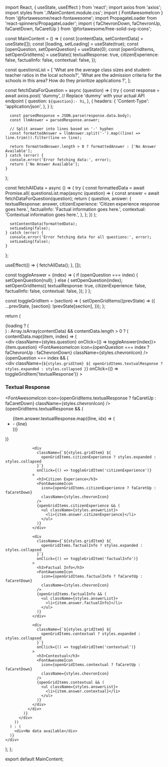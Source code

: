 import React, { useState, useEffect } from 'react';
import axios from 'axios';
import styles from './MainContent.module.css';
import { FontAwesomeIcon } from '@fortawesome/react-fontawesome';
import PropagateLoader from 'react-spinners/PropagateLoader';
import { faChevronDown, faChevronUp, faCaretDown, faCaretUp } from '@fortawesome/free-solid-svg-icons';

const MainContent = () => {
  const [contentData, setContentData] = useState([]);
  const [loading, setLoading] = useState(true);
  const [openQuestion, setOpenQuestion] = useState(0);
  const [openGridItems, setOpenGridItems] = useState({
    textualResponse: true,
    citizenExperience: false,
    factualInfo: false,
    contextual: false,
  });

  const questionsList = [
    'What are the average class sizes and student-teacher ratios in the local schools?',
    'What are the admission criteria for the schools in this area? How do they prioritize applications ?',
  ];

  const fetchDataForQuestion = async (question) => {
    try {
      const response = await axios.post(
        'dummy', // Replace 'dummy' with your actual API endpoint
        {
          question: `${question}:- hi`,
        },
        {
          headers: {
            'Content-Type': 'application/json',
          },
        }
      );

      const parsedResponse = JSON.parse(response.data.body);
      const llmAnswer = parsedResponse.answer;

      // Split answer into lines based on '-' hyphen
      const formattedAnswer = llmAnswer.split('-').map((line) => line.trim()).filter(line => line);

      return formattedAnswer.length > 0 ? formattedAnswer : ['No Answer Available'];
    } catch (error) {
      console.error('Error fetching data:', error);
      return ['No Answer Available'];
    }
  };

  const fetchAllData = async () => {
    try {
      const formattedData = await Promise.all(
        questionsList.map(async (question) => {
          const answer = await fetchDataForQuestion(question);
          return {
            question,
            answer: {
              textualResponse: answer,
              citizenExperience: 'Citizen experience response goes here.',
              factualInfo: 'Factual information goes here.',
              contextual: 'Contextual information goes here.',
            },
          };
        })
      );

      setContentData(formattedData);
      setLoading(false);
    } catch (error) {
      console.error('Error fetching data for all questions:', error);
      setLoading(false);
    }
  };

  useEffect(() => {
    fetchAllData();
  }, []);

  const toggleAnswer = (index) => {
    if (openQuestion === index) {
      setOpenQuestion(null);
    } else {
      setOpenQuestion(index);
      setOpenGridItems({
        textualResponse: true,
        citizenExperience: false,
        factualInfo: false,
        contextual: false,
      });
    }
  };

  const toggleGridItem = (section) => {
    setOpenGridItems((prevState) => ({
      ...prevState,
      [section]: !prevState[section],
    }));
  };

  return (
    <div className={styles.mainContent}>
      {loading ? (
        <div className={styles.loaderWrapper}>
          <PropagateLoader color="rgb(15, 95, 220)" loading={loading} size={22} />
        </div>
      ) : Array.isArray(contentData) && contentData.length > 0 ? (
        contentData.map((item, index) => (
          <div key={index} className={styles.questionBlock}>
            <div className={styles.question} onClick={() => toggleAnswer(index)}>
              {item.question}
              <FontAwesomeIcon
                icon={openQuestion === index ? faChevronUp : faChevronDown}
                className={styles.chevronIcon}
              />
            </div>
            {openQuestion === index && (
              <div className={styles.gridAnswer}>
                <div
                  className={`${styles.gridItem} ${
                    openGridItems.textualResponse ? styles.expanded : styles.collapsed
                  }`}
                  onClick={() => toggleGridItem('textualResponse')}
                >
                  <h3>Textual Response</h3>
                  <FontAwesomeIcon
                    icon={openGridItems.textualResponse ? faCaretUp : faCaretDown}
                    className={styles.chevronIcon}
                  />
                  {openGridItems.textualResponse && (
                    <ul className={styles.answerList}>
                      {item.answer.textualResponse.map((line, idx) => (
                        <li key={idx}>- {line}</li>
                      ))}
                    </ul>
                  )}
                </div>

                <div
                  className={`${styles.gridItem} ${
                    openGridItems.citizenExperience ? styles.expanded : styles.collapsed
                  }`}
                  onClick={() => toggleGridItem('citizenExperience')}
                >
                  <h3>Citizen Experience</h3>
                  <FontAwesomeIcon
                    icon={openGridItems.citizenExperience ? faCaretUp : faCaretDown}
                    className={styles.chevronIcon}
                  />
                  {openGridItems.citizenExperience && (
                    <ul className={styles.answerList}>
                      <li>{item.answer.citizenExperience}</li>
                    </ul>
                  )}
                </div>

                <div
                  className={`${styles.gridItem} ${
                    openGridItems.factualInfo ? styles.expanded : styles.collapsed
                  }`}
                  onClick={() => toggleGridItem('factualInfo')}
                >
                  <h3>Factual Info</h3>
                  <FontAwesomeIcon
                    icon={openGridItems.factualInfo ? faCaretUp : faCaretDown}
                    className={styles.chevronIcon}
                  />
                  {openGridItems.factualInfo && (
                    <ul className={styles.answerList}>
                      <li>{item.answer.factualInfo}</li>
                    </ul>
                  )}
                </div>

                <div
                  className={`${styles.gridItem} ${
                    openGridItems.contextual ? styles.expanded : styles.collapsed
                  }`}
                  onClick={() => toggleGridItem('contextual')}
                >
                  <h3>Contextual</h3>
                  <FontAwesomeIcon
                    icon={openGridItems.contextual ? faCaretUp : faCaretDown}
                    className={styles.chevronIcon}
                  />
                  {openGridItems.contextual && (
                    <ul className={styles.answerList}>
                      <li>{item.answer.contextual}</li>
                    </ul>
                  )}
                </div>
              </div>
            )}
          </div>
        ))
      ) : (
        <div>No data available</div>
      )}
    </div>
  );
};

export default MainContent;
